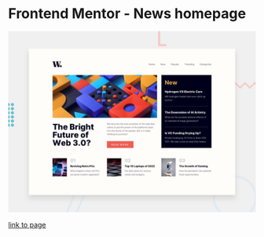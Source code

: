 # Frontend Mentor - News homepage

![Design preview for the News homepage coding challenge](./design/desktop-preview.jpg)

[link to page](https://carlosgabrielcarreno.github.io/news-homepage-main)
